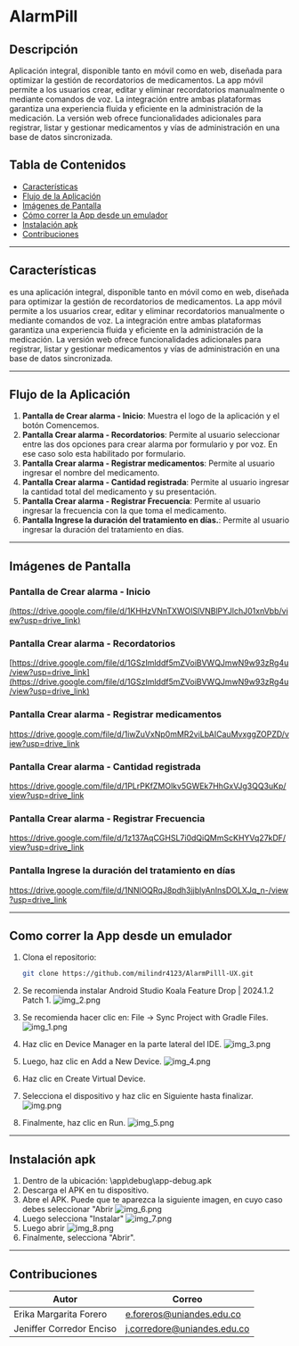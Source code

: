 # AlarmPill

## Descripción

Aplicación integral, disponible tanto en móvil como en web, diseñada para optimizar la gestión de recordatorios de medicamentos. La app móvil permite a los usuarios crear, editar y eliminar recordatorios manualmente o mediante comandos de voz. La integración entre ambas plataformas garantiza una experiencia fluida y eficiente en la administración de la medicación.
La versión web ofrece funcionalidades adicionales para registrar, listar y gestionar medicamentos y vías de administración en una base de datos sincronizada.


## Tabla de Contenidos
- [Características](#características)
- [Flujo de la Aplicación](#flujo-de-la-aplicación)
- [Imágenes de Pantalla](#imágenes-de-pantalla)
- [Cómo correr la App desde un emulador](#como-correr-la-app-desde-un-emulador)
- [Instalación apk](#instalación-apk)
- [Contribuciones](#contribuciones)

---

## Características
es una aplicación integral, disponible tanto en móvil como en web, diseñada para optimizar la gestión de recordatorios de medicamentos. La app móvil permite a los usuarios crear, editar y eliminar recordatorios manualmente o mediante comandos de voz. La integración entre ambas plataformas garantiza una experiencia fluida y eficiente en la administración de la medicación.
La versión web ofrece funcionalidades adicionales para registrar, listar y gestionar medicamentos y vías de administración en una base de datos sincronizada.

---

## Flujo de la Aplicación
1. **Pantalla de Crear alarma - Inicio**: Muestra el logo de la aplicación y el botón Comencemos.
2. **Pantalla Crear alarma - Recordatorios**: Permite al usuario seleccionar entre las dos opciones para crear alarma por formulario y por voz. En ese caso solo esta habilitado por formulario.
3. **Pantalla Crear alarma - Registrar medicamentos**: Permite al usuario ingresar el nombre del medicamento.
4. **Pantalla Crear alarma - Cantidad registrada**: Permite al usuario ingresar la cantidad total del medicamento y su presentación.
5. **Pantalla Crear alarma - Registrar Frecuencia**: Permite al usuario ingresar la frecuencia con la que toma el medicamento.
6. **Pantalla Ingrese la duración del tratamiento en días.**: Permite al usuario ingresar la duración del tratamiento en días.

---

## Imágenes de Pantalla

### Pantalla de Crear alarma - Inicio
[(https://drive.google.com/file/d/1KHHzVNnTXWOlSlVNBlPYJlchJ01xnVbb/view?usp=drive_link)](https://drive.google.com/file/d/1KHHzVNnTXWOlSlVNBlPYJlchJ01xnVbb/view?usp=drive_link)

### Pantalla Crear alarma - Recordatorios
[https://drive.google.com/file/d/1GSzImlddf5mZVoiBVWQJmwN9w93zRg4u/view?usp=drive_link](https://drive.google.com/file/d/1GSzImlddf5mZVoiBVWQJmwN9w93zRg4u/view?usp=drive_link)

### Pantalla Crear alarma - Registrar medicamentos
https://drive.google.com/file/d/1iwZuVxNp0mMR2viLbAICauMvxggZOPZD/view?usp=drive_link

### Pantalla Crear alarma - Cantidad registrada
https://drive.google.com/file/d/1PLrPKfZMOlkv5GWEk7HhGxVJg3QQ3uKp/view?usp=drive_link

### Pantalla Crear alarma - Registrar Frecuencia
https://drive.google.com/file/d/1z137AqCGHSL7i0dQiQMmScKHYVq27kDF/view?usp=drive_link

### Pantalla Ingrese la duración del tratamiento en días
https://drive.google.com/file/d/1NNlOQRqJ8pdh3jjblyAnInsDOLXJq_n-/view?usp=drive_link


---

## Como correr la App desde un emulador
1. Clona el repositorio:
   ```bash
   git clone https://github.com/milindr4123/AlarmPilll-UX.git
   ```
2. Se recomienda instalar Android Studio Koala Feature Drop | 2024.1.2 Patch 1.
![img_2.png](img_2.png)

3. Se recomienda hacer clic en: File → Sync Project with Gradle Files.
![img_1.png](img_1.png)

04. Haz clic en Device Manager en la parte lateral del IDE.
![img_3.png](img_3.png)

5. Luego, haz clic en Add a New Device.
![img_4.png](img_4.png)

6. Haz clic en Create Virtual Device.
7. Selecciona el dispositivo y haz clic en Siguiente hasta finalizar.
![img.png](img.png)

8. Finalmente, haz clic en Run.
![img_5.png](img_5.png)


---

## Instalación apk
1. Dentro de la ubicación: \app\debug\app-debug.apk
2. Descarga el APK en tu dispositivo.
3. Abre el APK. Puede que te aparezca la siguiente imagen, en cuyo caso debes seleccionar "Abrir  ![img_6.png](img_6.png)
4. Luego selecciona "Instalar"
   ![img_7.png](img_7.png)
5. Luego abrir
   ![img_8.png](img_8.png)
6. Finalmente, selecciona "Abrir".


---

## Contribuciones
| Autor | Correo |
|----------|--------------|
| Erika Margarita Forero | e.foreros@uniandes.edu.co |
| Jeniffer Corredor Enciso | j.corredore@uniandes.edu.co |


